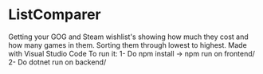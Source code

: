# ListComparer
Getting your GOG and Steam wishlist's showing how much they cost and how many games in them. 
Sorting them through lowest to highest.
Made with Visual Studio Code
To run it:
1- Do npm install -> npm run on frontend/
2- Do dotnet run on backend/

